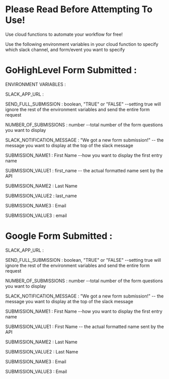 # Please Read Before Attempting To Use!
Use cloud functions to automate your workflow for free!

Use the following environment variables in your cloud function to specify which slack channel, and form/event you want to specify

# GoHighLevel Form Submitted :

  ENVIRONMENT VARIABLES :
  
  
   SLACK_APP_URL : <Your Slack App URL>
  
   SEND_FULL_SUBMISSION : boolean, "TRUE" or "FALSE" --setting true will ignore the rest of the environment variables and send the entire form request
  
   NUMBER_OF_SUBMISSIONS : number --total number of the form questions you want to display
  
   SLACK_NOTIFICATION_MESSAGE : "We got a new form submission!" -- the message you want to display at the top of the slack message
  
   SUBMISSION_NAME1 : First Name --how you want to display the first entry name
  
   SUBMISSION_VALUE1 : first_name -- the actual formatted name sent by the API
  
   SUBMISSION_NAME2 : Last Name
  
   SUBMISSION_VALUE2 : last_name
  
   SUBMISSION_NAME3 : Email
  
   SUBMISSION_VALUE3 : email
  
 
# Google Form Submitted : 
   SLACK_APP_URL : <Your Slack App URL>
  
   SEND_FULL_SUBMISSION : boolean, "TRUE" or "FALSE" --setting true will ignore the rest of the environment variables and send the entire form request
  
   NUMBER_OF_SUBMISSIONS : number --total number of the form questions you want to display
  
   SLACK_NOTIFICATION_MESSAGE : "We got a new form submission!" -- the message you want to display at the top of the slack message
  
   SUBMISSION_NAME1 : First Name --how you want to display the first entry name
  
   SUBMISSION_VALUE1 : First Name -- the actual formatted name sent by the API
  
   SUBMISSION_NAME2 : Last Name
  
   SUBMISSION_VALUE2 : Last Name
  
   SUBMISSION_NAME3 : Email
  
   SUBMISSION_VALUE3 : Email
  

